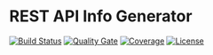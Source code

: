 # REST API Info Generator
[![Build Status](https://img.shields.io/travis/domagojlatecki/rest-api-info-generator.svg?style=flat-square)](
https://travis-ci.org/domagojlatecki/rest-api-info-generator)
[![Quality Gate](https://sonarqube.com/api/badges/gate?key=at.dom-l%3Arest-api-info-generator&template=FLAT)](
https://sonarqube.com/dashboard?id=at.dom-l%3Arest-api-info-generator)
[![Coverage](
https://sonarqube.com/api/badges/measure?key=at.dom-l%3Arest-api-info-generator&template=FLAT&metric=coverage)](
https://sonarqube.com/dashboard?id=at.dom-l%3Arest-api-info-generator)
[![License](http://img.shields.io/badge/license-MIT-blue.svg?style=flat-square)](
https://github.com/domagojlatecki/rest-api-info-generator/blob/master/LICENSE.md)
